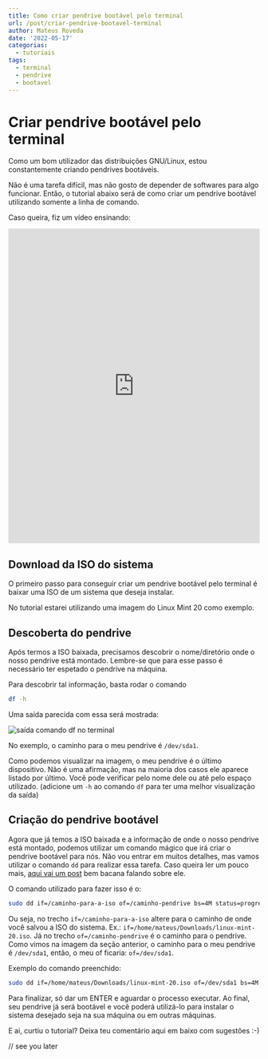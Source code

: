 ```yaml
---
title: Como criar pendrive bootável pelo terminal
url: /post/criar-pendrive-bootavel-terminal
author: Mateus Roveda
date: '2022-05-17'
categorias:
  - tutoriais
tags:
  - terminal
  - pendrive
  - bootavel
---
```


# Criar pendrive bootável pelo terminal

Como um bom utilizador das distribuições GNU/Linux, estou constantemente criando pendrives bootáveis.

Não é uma tarefa difícil, mas não gosto de depender de softwares para algo funcionar. Então, o tutorial abaixo será de como criar um pendrive bootável utilizando somente a linha de comando.

Caso queira, fiz um vídeo ensinando:
<iframe width="100%" height="630" src="https://www.youtube.com/embed/mlFIRzlHIzs" title="YouTube video player" frameborder="0" allow="accelerometer; autoplay; clipboard-write; encrypted-media; gyroscope; picture-in-picture" allowfullscreen></iframe>


## Download da ISO do sistema

O primeiro passo para conseguir criar um pendrive bootável pelo terminal é baixar uma ISO de um sistema que deseja instalar.

No tutorial estarei utilizando uma imagem do Linux Mint 20 como exemplo.

## Descoberta do pendrive

Após termos a ISO baixada, precisamos descobrir o nome/diretório onde o nosso pendrive está montado. Lembre-se que para esse passo é
necessário ter espetado o pendrive na máquina.

Para descobrir tal informação, basta rodar o comando
```bash
df -h
```

Uma saída parecida com essa será mostrada:

![saída comando df no terminal](../../static/img/docs/df.png)

No exemplo, o caminho para o meu pendrive é `/dev/sda1`.

Como podemos visualizar na imagem, o meu pendrive é o último dispositivo. Não é uma afirmação, mas na maioria dos casos ele aparece listado por último. Você pode verificar pelo nome dele ou até pelo espaço utilizado. (adicione um `-h` ao comando `df` para ter uma melhor visualização da saída)

## Criação do pendrive bootável

Agora que já temos a ISO baixada e a informação de onde o nosso pendrive está montado, podemos utilizar um comando mágico que irá criar o pendrive bootável para nós. Não vou entrar em muitos detalhes, mas vamos utilizar o comando `dd` para realizar essa tarefa. Caso queira ler um pouco mais, [aqui vai um post](https://www.linuxdescomplicado.com.br/2016/11/alguns-exemplos-de-que-o-comando-dd-pode-ser-considerado-umas-das-ferramentas-mais-versateis-do-linux.html) bem bacana falando sobre ele.

O comando utilizado para fazer isso é o:
```bash
sudo dd if=/caminho-para-a-iso of=/caminho-pendrive bs=4M status=progress
```

Ou seja, no trecho `if=/caminho-para-a-iso` altere para o caminho de onde você salvou a ISO do sistema. Ex.: `if=/home/mateus/Downloads/linux-mint-20.iso`. Já no trecho `of=/caminho-pendrive` é o caminho para o pendrive. Como vimos na imagem da seção anterior, o caminho para o meu pendrive é `/dev/sda1`, então, o meu of ficaria: `of=/dev/sda1`.

Exemplo do comando preenchido:
```bash
sudo dd if=/home/mateus/Downloads/linux-mint-20.iso of=/dev/sda1 bs=4M status=progress
```

Para finalizar, só dar um ENTER e aguardar o processo executar. Ao final, seu pendrive já será bootável e você poderá utilizá-lo para instalar o sistema desejado seja na sua máquina ou em outras máquinas.

E ai, curtiu o tutorial? Deixa teu comentário aqui em baixo com sugestões :-)

// see you later


